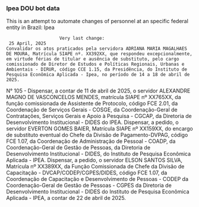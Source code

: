  ### Ipea DOU bot data
 This is an attempt to automate changes of personnel at an specific federal entity in Brazil: Ipea
 
                        Very last change: 
 	 25 April, 2025
	Convalidar os atos praticados pela servidora ADRIANA MARIA MAGALHAES DE MOURA, Matrícula SIAPE nº. XX392XX, que respondeu excepcionalmente, em virtude férias de titular e ausência de substituto, pelo cargo comissionado de Diretor de Estudos e Políticas Regionais, Urbanas e Ambientais - DIRUR, código CCE 1.15, da Presidência, do Instituto de Pesquisa Econômica Aplicada - Ipea, no período de 14 a 18 de abril de 2025.
N° 105 - Dispensar, a contar de 11 de abril de 2025, o servidor ALEXANDRE MAGNO DE VASCONCELOS MENDES, matrícula SIAPE nº XX765XX, da função comissionada de Assistente de Protocolo, código FCE 2.01, da Coordenação de Serviços Gerais - COSGE, da Coordenação-Geral de Contratações, Serviços Gerais e Apoio à Pesquisa - CGCAP, da Diretoria de Desenvolvimento Institucional - DIDES do IPEA.
Dispensar, a pedido, o servidor EVERTON GOMES BAIER, Matrícula SIAPE nº XX159XX, do encargo de substituto eventual do Chefe da Divisão de Pagamento-DVPAG, código FCE 1.07, da Coordenação de Administração de Pessoal - COADP, da Coordenação-Geral de Gestão de Pessoas, da Diretoria de Desenvolvimento Institucional - DIDES, do Instituto de Pesquisa Econômica Aplicada - IPEA.
Dispensar, a pedido, o servidor ELSON SANTOS SILVA, Matrícula nº XX389XX, da Função Comissionada de Chefe da Divisão de Capacitação - DVCAP/CODEP/CGPES/DIDES, código FCE 1.07, da Coordenação de Capacitação e Desenvolvimento de Pessoas - CODEP da Coordenação-Geral de Gestão de Pessoas - CGPES da Diretoria de Desenvolvimento Institucional - DIDES do Instituto de Pesquisa Econômica Aplicada - IPEA, a contar de 22 de abril de 2025.
